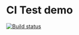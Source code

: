 # CI Test demo
[![Build status](https://ci.appveyor.com/api/projects/status/5f5wk4ugneteelk6?svg=true)](https://ci.appveyor.com/project/uri752/ajs-hw-4-2)